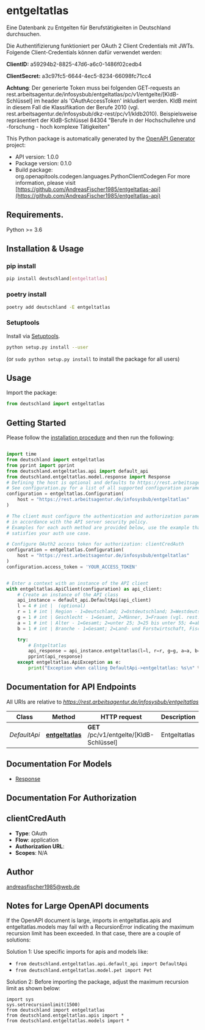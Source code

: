 # entgeltatlas
Eine Datenbank zu Entgelten für Berufstätigkeiten in Deutschland durchsuchen. 

Die Authentifizierung funktioniert per OAuth 2 Client Credentials mit JWTs. Folgende Client-Credentials können dafür verwendet werden:

**ClientID:** a59294b2-8825-47d6-a6c0-1486f02cedb4

**ClientSecret:** a3c97fc5-6644-4ec5-8234-66098fc71cc4 

**Achtung**: Der generierte Token muss bei folgenden GET-requests an rest.arbeitsagentur.de/infosysbub/entgeltatlas/pc/v1/entgelte/[KldB-Schlüssel] im header als 'OAuthAccessToken' inkludiert werden. KldB meint in diesem Fall die Klassifikation der Berufe 2010 (vgl. rest.arbeitsagentur.de/infosysbub/dkz-rest/pc/v1/kldb2010). Beispielsweise repräsentiert der KldB-Schlüssel 84304 \"Berufe in der Hochschullehre und -forschung - hoch komplexe Tätigkeiten\" 


This Python package is automatically generated by the [OpenAPI Generator](https://openapi-generator.tech) project:

- API version: 1.0.0
- Package version: 0.1.0
- Build package: org.openapitools.codegen.languages.PythonClientCodegen
For more information, please visit [https://github.com/AndreasFischer1985/entgeltatlas-api](https://github.com/AndreasFischer1985/entgeltatlas-api)

## Requirements.

Python >= 3.6

## Installation & Usage
### pip install

```sh
pip install deutschland[entgeltatlas]
```

### poetry install

```sh
poetry add deutschland -E entgeltatlas
```

### Setuptools

Install via [Setuptools](http://pypi.python.org/pypi/setuptools).

```sh
python setup.py install --user
```
(or `sudo python setup.py install` to install the package for all users)

## Usage

Import the package:
```python
from deutschland import entgeltatlas
```

## Getting Started

Please follow the [installation procedure](#installation--usage) and then run the following:

```python

import time
from deutschland import entgeltatlas
from pprint import pprint
from deutschland.entgeltatlas.api import default_api
from deutschland.entgeltatlas.model.response import Response
# Defining the host is optional and defaults to https://rest.arbeitsagentur.de/infosysbub/entgeltatlas
# See configuration.py for a list of all supported configuration parameters.
configuration = entgeltatlas.Configuration(
    host = "https://rest.arbeitsagentur.de/infosysbub/entgeltatlas"
)

# The client must configure the authentication and authorization parameters
# in accordance with the API server security policy.
# Examples for each auth method are provided below, use the example that
# satisfies your auth use case.

# Configure OAuth2 access token for authorization: clientCredAuth
configuration = entgeltatlas.Configuration(
    host = "https://rest.arbeitsagentur.de/infosysbub/entgeltatlas"
)
configuration.access_token = 'YOUR_ACCESS_TOKEN'


# Enter a context with an instance of the API client
with entgeltatlas.ApiClient(configuration) as api_client:
    # Create an instance of the API class
    api_instance = default_api.DefaultApi(api_client)
    l = 4 # int |  (optional)
    r = 1 # int | Region - 1=Deutschland; 2=Ostdeutschland; 3=Westdeutschland; 11=BaWü; 12=Bayern; 14=Berlin; 15=Brandenburg; 7=Bremen; 5=Hamburg; 9=Hessen; 16=Mecklenburg-Vorpommern; 6=Niedersachsen; 8=Nordrhein-Westfalen; 10=Rheinland-Pfalz; 13=Saarland; 17=Sachsen; 18=Sachsen-Anhalt; 4=Schleswig-Holstein; 19=Thüringen; 22=Dortmund; 20=Dresden; 21=Düsseldorf; 23=Essen; 24=Frankfurt am Main; 26=Hannover; 27=Köln; 28=Leipzig; 29=München; 25=Nürnberg; 30=Stuttgart (vgl. rest.arbeitsagentur.de/infosysbub/entgeltatlas/pc/v1/regionen). (optional)
    g = 1 # int | Geschlecht - 1=Gesamt, 2=Männer, 3=Frauen (vgl. rest.arbeitsagentur.de/infosysbub/entgeltatlas/pc/v1/geschlechter). (optional)
    a = 1 # int | Alter - 1=Gesamt; 2=unter 25; 3=25 bis unter 55; 4=ab 55 (vgl. rest.arbeitsagentur.de/infosysbub/entgeltatlas/pc/v1/alter). (optional)
    b = 1 # int | Branche - 1=Gesamt; 2=Land- und Forstwirtschaft, Fischerei; 3=produzierendes Gewerbe ohne Bau; 4=Baugewerbe; 5=Handel, Verkehr, Lagerei und Gastgewerbe; 6=Information und Kommunikation; 7=Finanz- und Verischerungsgewerbe; 8=Grundstücks- und Wohnungswesen; 9=Erbringung wirtschaftl. Dienstleistungen; 10=Öffentliche Verwaltung, schul-, Gesundheits-, Sozialwesen; 11=sonstige Dienstleistungen (vgl. rest.arbeitsagentur.de/infosysbub/entgeltatlas/pc/v1/branchen). (optional)

    try:
        # Entgeltatlas
        api_response = api_instance.entgeltatlas(l=l, r=r, g=g, a=a, b=b)
        pprint(api_response)
    except entgeltatlas.ApiException as e:
        print("Exception when calling DefaultApi->entgeltatlas: %s\n" % e)
```

## Documentation for API Endpoints

All URIs are relative to *https://rest.arbeitsagentur.de/infosysbub/entgeltatlas*

Class | Method | HTTP request | Description
------------ | ------------- | ------------- | -------------
*DefaultApi* | [**entgeltatlas**](docs/DefaultApi.md#entgeltatlas) | **GET** /pc/v1/entgelte/[KldB-Schlüssel] | Entgeltatlas


## Documentation For Models

 - [Response](docs/Response.md)


## Documentation For Authorization


## clientCredAuth

- **Type**: OAuth
- **Flow**: application
- **Authorization URL**: 
- **Scopes**: N/A


## Author

andreasfischer1985@web.de


## Notes for Large OpenAPI documents
If the OpenAPI document is large, imports in entgeltatlas.apis and entgeltatlas.models may fail with a
RecursionError indicating the maximum recursion limit has been exceeded. In that case, there are a couple of solutions:

Solution 1:
Use specific imports for apis and models like:
- `from deutschland.entgeltatlas.api.default_api import DefaultApi`
- `from deutschland.entgeltatlas.model.pet import Pet`

Solution 2:
Before importing the package, adjust the maximum recursion limit as shown below:
```
import sys
sys.setrecursionlimit(1500)
from deutschland import entgeltatlas
from deutschland.entgeltatlas.apis import *
from deutschland.entgeltatlas.models import *
```

